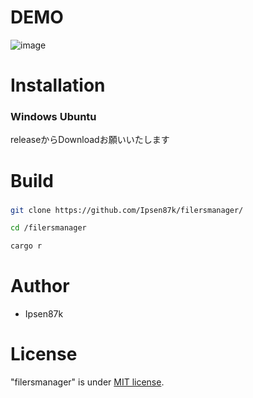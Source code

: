 # DEMO
 
 ![image](https://github.com/user-attachments/assets/75951184-05f6-4cf6-b37a-ca11a495fe79) 
 
# Installation
### Windows Ubuntu
releaseからDownloadお願いいたします
 
# Build
###
```bash
git clone https://github.com/Ipsen87k/filersmanager/

cd /filersmanager

cargo r
```
 
# Author
 
* Ipsen87k
 
# License
 
"filersmanager" is under [MIT license](https://en.wikipedia.org/wiki/MIT_License).
